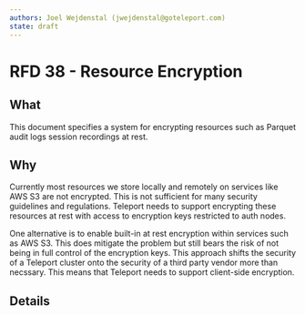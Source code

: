 ```yaml
---
authors: Joel Wejdenstal (jwejdenstal@goteleport.com)
state: draft
---
```


# RFD 38 - Resource Encryption

## What

This document specifies a system for encrypting resources such as Parquet audit logs session recordings at rest.

## Why

Currently most resources we store locally and remotely on services like AWS S3 are not encrypted. This is not sufficient for many security guidelines and regulations. Teleport needs to support encrypting these resources at rest with access to encryption keys restricted to auth nodes.

One alternative is to enable built-in at rest encryption within services such as AWS S3. This does mitigate the problem but still bears the risk of not being in full control of the encryption keys. This approach shifts the security of a Teleport cluster onto the security of a third party vendor more than necssary. This means that Teleport needs to support client-side encryption.

## Details
